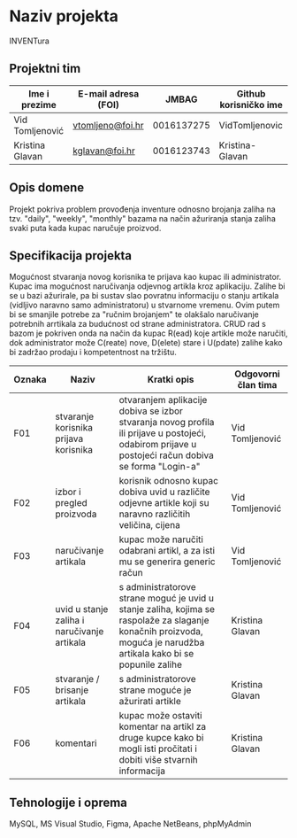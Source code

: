 # Naziv projekta
INVENTura

## Projektni tim

Ime i prezime   | E-mail adresa (FOI) | JMBAG      | Github korisničko ime
--------------  | ------------------- | ---------- | ---------------------
Vid Tomljenović | vtomljeno@foi.hr    | 0016137275 | VidTomljenovic
Kristina Glavan | kglavan@foi.hr      | 0016123743 | Kristina-Glavan


## Opis domene
Projekt pokriva problem provođenja inventure odnosno brojanja zaliha na tzv. "daily", "weekly", "monthly" bazama na način ažuriranja stanja zaliha svaki puta kada kupac naručuje proizvod. 

## Specifikacija projekta
Mogućnost stvaranja novog korisnika te prijava kao kupac ili administrator. Kupac ima mogućnost naručivanja odjevnog artikla kroz aplikaciju. Zalihe bi se u bazi ažurirale, pa bi sustav slao povratnu informaciju o stanju artikala (vidljivo naravno samo administratoru) u stvarnome vremenu. Ovim putem bi se smanjile potrebe za "ručnim brojanjem" te olakšalo naručivanje potrebnih arrtikala za budućnost od strane administratora. CRUD rad s bazom je pokriven onda na način da kupac R(ead) koje artikle može naručiti, dok administrator može C(reate) nove, D(elete) stare i U(pdate) zalihe kako bi zadržao prodaju i kompetentnost na tržištu.   


Oznaka | Naziv | Kratki opis        | Odgovorni član tima
------ | ----- | ------------------ | -------------------
F01    | stvaranje korisnika prijava korisnika       | otvaranjem aplikacije dobiva se izbor stvaranja novog profila ili prijave u postojeći, odabirom prijave u postojeći račun dobiva se forma "Login-a"  | Vid Tomljenović                 
F02    | izbor i pregled proizvoda  | korisnik odnosno kupac dobiva uvid u različite odjevne artikle  koji su naravno različitih veličina, cijena | Vid Tomljenović
F03    | naručivanje artikala       | kupac može naručiti odabrani artikl, a za isti mu se generira generic račun | Vid Tomljenović
F04    | uvid u stanje zaliha i naručivanje artikala | s administratorove strane moguć je uvid u stanje zaliha, kojima se raspolaže za slaganje konačnih proizvoda, moguća je narudžba artikala kako bi se popunile zalihe                                                                       | Kristina Glavan
F05    | stvaranje / brisanje artikala | s administratorove strane moguće je ažurirati artikle                               | Kristina Glavan
F06    | komentari | kupac može ostaviti komentar na artikl za druge kupce kako bi mogli isti pročitati i dobiti više stvarnih informacija | Kristina Glavan

## Tehnologije i oprema
MySQL, MS Visual Studio, Figma, Apache NetBeans, phpMyAdmin
